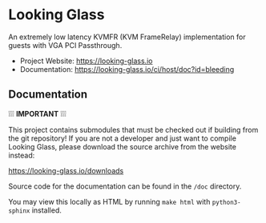 # Looking Glass

An extremely low latency KVMFR (KVM FrameRelay) implementation for guests with
VGA PCI Passthrough.

* Project Website: https://looking-glass.io
* Documentation: https://looking-glass.io/ci/host/doc?id=bleeding

## Documentation

❕❕❕ **IMPORTANT** ❕❕❕

This project contains submodules that must be checked out if building from the
git repository! If you are not a developer and just want to compile Looking
Glass, please download the source archive from the website instead:

https://looking-glass.io/downloads

Source code for the documentation can be found in the `/doc` directory.

You may view this locally as HTML by running `make html` with `python3-sphinx`
installed.
